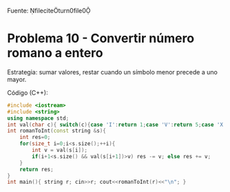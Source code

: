 Fuente: fileciteturn0file0

# Problema 10 - Convertir número romano a entero

Estrategia: sumar valores, restar cuando un símbolo menor precede a uno mayor.

Código (C++):
```cpp
#include <iostream>
#include <string>
using namespace std;
int val(char c){ switch(c){case 'I':return 1;case 'V':return 5;case 'X':return 10;case 'L':return 50;case 'C':return 100;case 'D':return 500;case 'M':return 1000;} return 0;}
int romanToInt(const string &s){
    int res=0;
    for(size_t i=0;i<s.size();++i){
        int v = val(s[i]);
        if(i+1<s.size() && val(s[i+1])>v) res -= v; else res += v;
    }
    return res;
}
int main(){ string r; cin>>r; cout<<romanToInt(r)<<"\n"; }
```
